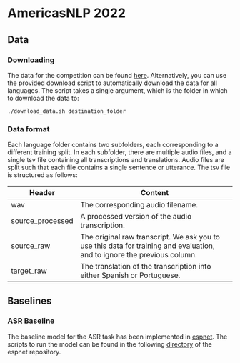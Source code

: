 # AmericasNLP 2022

## Data

### Downloading
The data for the competition can be found [here](https://rcweb.dartmouth.edu/homes/f00458c/americasnlp2/). Alternatively, you can use the provided download script to automatically download the data for all languages. The script takes a single argument, which is the folder in which to download the data to:
```
./download_data.sh destination_folder
```


### Data format
Each language folder contains two subfolders, each corresponding to a different training split. In each subfolder, there are multiple
audio files, and a single tsv file containing all transcriptions and translations. Audio files are split such that each file contains
a single sentence or utterance. The tsv file is structured as follows:

|Header | Content                                                                                                      |
|-------|--------------------------------------------------------------------------------------------------------------|
 |wav| The corresponding audio filename.                                                                            |
|source_processed| A processed version of the audio transcription.                                                              |
|source_raw| The original raw transcript. We ask you to use this data for training and evaluation, and to ignore the previous column. |
|target_raw| The translation of the transcription into either Spanish or Portuguese.                                      |


## Baselines

### ASR Baseline
The baseline model for the ASR task has been implemented in [espnet](https://github.com/espnet/espnet). The scripts to run the model can be found in the following [directory](https://github.com/espnet/espnet/tree/master/egs2/americasnlp22/asr1) of the espnet repository. 
